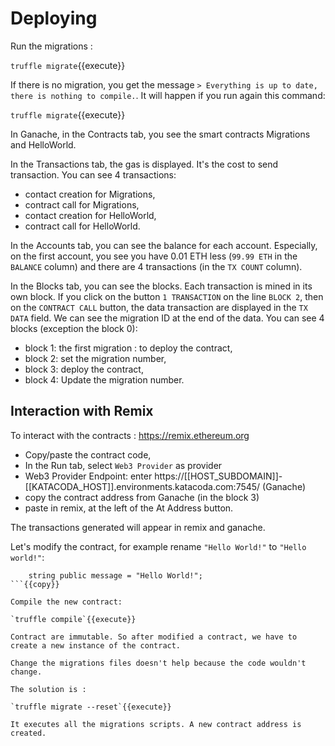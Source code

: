 # Deploying

Run the migrations :

`truffle migrate`{{execute}}

If there is no migration, you get the message `> Everything is up to date, there is nothing to compile.`. It will happen if you run again this command:

`truffle migrate`{{execute}}

In Ganache, in the Contracts tab, you see the smart contracts Migrations and HelloWorld.

In the Transactions tab, the gas is displayed. It's the cost to send transaction. You can see 4 transactions:
- contact creation for Migrations,
- contract call for Migrations,
- contact creation for HelloWorld,
- contract call for HelloWorld.

In the Accounts tab, you can see the balance for each account. Especially, on the first account, you see you have 0.01 ETH less (`99.99 ETH` in the `BALANCE` column) and there are 4 transactions (in the `TX COUNT` column).

In the Blocks tab, you can see the blocks. Each transaction is mined in its own block. If you click on the button `1 TRANSACTION` on the line `BLOCK 2`, then on the `CONTRACT CALL` button, the data transaction are displayed in the `TX DATA` field. We can see the migration ID at the end of the data.
You can see 4 blocks (exception the block 0):
- block 1: the first migration : to deploy the contract,
- block 2: set the migration number,
- block 3: deploy the contract,
- block 4: Update the migration number.

## Interaction with Remix

To interact with the contracts :
https://remix.ethereum.org
- Copy/paste the contract code,
- In the Run tab, select `Web3 Provider` as provider
- Web3 Provider Endpoint: enter https://[[HOST_SUBDOMAIN]]-[[KATACODA_HOST]].environments.katacoda.com:7545/ (Ganache)
- copy the contract address from Ganache (in the block 3)
- paste in remix, at the left of the At Address button.

The transactions generated will appear in remix and ganache.

Let's modify the contract, for example rename `"Hello World!"` to `"Hello world!"`:

```
    string public message = "Hello World!";
```{{copy}}

Compile the new contract:

`truffle compile`{{execute}}

Contract are immutable. So after modified a contract, we have to create a new instance of the contract.

Change the migrations files doesn't help because the code wouldn't change.

The solution is :

`truffle migrate --reset`{{execute}}

It executes all the migrations scripts. A new contract address is created.
